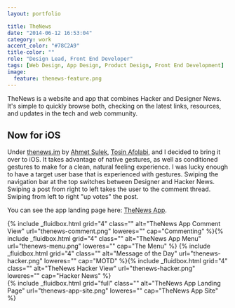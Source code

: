 ```yaml
---
layout: portfolio

title: TheNews
date: "2014-06-12 16:53:04"
category: work
accent_color: "#78C2A9"
title-color: ""
role: "Design Lead, Front End Developer"
tags: [Web Design, App Design, Product Design, Front End Development]
image:
  feature: thenews-feature.png
---
```


TheNews is a website and app that combines Hacker and Designer News. It's simple to quickly browse both, checking on the latest links, resources, and updates in the tech and web community. 

## Now for iOS
Under [thenews.im](thenews.im) by [Ahmet Sulek](twitter.com/ahmetsulek), [Tosin Afolabi](twitter.com/tosinaf), and I decided to bring it over to iOS. It takes advantage of native gestures, as well as conditioned gestures to make for a clean, natural feeling experience. I was lucky enough to have a target user base that is experienced with gestures. Swiping the navigation bar at the top switches between Designer and Hacker News. Swiping a post from right to left takes the user to the comment thread. Swiping from left to right "up votes" the post.

You can see the app landing page here: [TheNews App](http://thenewsapp.co/).

<div>
{% include _fluidbox.html grid="4" class="" alt="TheNews App Comment View" url="thenews-comment.png" loweres="" cap="Commenting" %}{% include _fluidbox.html grid="4" class="" alt="TheNews App Menu" url="thenews-menu.png" loweres="" cap="The Menu" %}
{% include _fluidbox.html grid="4" class="" alt="Message of the Day" url="thenews-hacker.png" loweres="" cap="MOTD" %}{% include _fluidbox.html grid="4" class="" alt="TheNews Hacker View" url="thenews-hacker.png" loweres="" cap="Hacker News" %}
</div>

<div>
{% include _fluidbox.html grid="full" class="" alt="TheNews App Landing Page" url="thenews-app-site.png" loweres="" cap="TheNews App Site" %}
</div>

